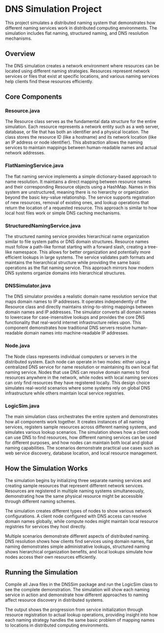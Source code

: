 # DNS Simulation Project

This project simulates a distributed naming system that demonstrates how different naming services work in distributed computing environments. The simulation includes flat naming, structured naming, and DNS resolution mechanisms.

## Overview

The DNS simulation creates a network environment where resources can be located using different naming strategies. Resources represent network services or files that exist at specific locations, and various naming services help clients find these resources efficiently.

## Core Components

### Resource.java

The Resource class serves as the fundamental data structure for the entire simulation. Each resource represents a network entity such as a web server, database, or file that has both an identifier and a physical location. The class stores the resource ID (like a hostname) and its network location (like an IP address or node identifier). This abstraction allows the naming services to maintain mappings between human-readable names and actual network addresses.

### FlatNamingService.java

The flat naming service implements a simple dictionary-based approach to name resolution. It maintains a direct mapping between resource names and their corresponding Resource objects using a HashMap. Names in this system are unstructured, meaning there is no hierarchy or organization beyond the basic key-value relationship. The service supports registration of new resources, removal of existing ones, and lookup operations that return the location of a requested resource. This approach is similar to how local host files work or simple DNS caching mechanisms.

### StructuredNamingService.java

The structured naming service provides hierarchical name organization similar to file system paths or DNS domain structures. Resource names must follow a path-like format starting with a forward slash, creating a tree-like namespace. This allows for better organization and potentially more efficient lookups in large systems. The service validates path formats and maintains the hierarchical structure while providing the same basic operations as the flat naming service. This approach mirrors how modern DNS systems organize domains into hierarchical structures.

### DNSSimulator.java

The DNS simulator provides a realistic domain name resolution service that maps domain names to IP addresses. It operates independently of the Resource class and directly maintains string-to-string mappings between domain names and IP addresses. The simulator converts all domain names to lowercase for case-insensitive lookups and provides the core DNS functionality that real-world internet infrastructure relies upon. This component demonstrates how traditional DNS servers resolve human-readable domain names into machine-readable IP addresses.

### Node.java

The Node class represents individual computers or servers in the distributed system. Each node can operate in two modes: either using a centralized DNS service for name resolution or maintaining its own local flat naming service. Nodes that use DNS can resolve domain names to find resources anywhere in the network, while nodes with local naming services can only find resources they have registered locally. This design choice simulates real-world scenarios where some systems rely on global DNS infrastructure while others maintain local service registries.

### LogicSim.java

The main simulation class orchestrates the entire system and demonstrates how all components work together. It creates instances of all naming services, registers sample resources across different naming systems, and simulates various lookup scenarios. The simulation shows how a client node can use DNS to find resources, how different naming services can be used for different purposes, and how nodes can maintain both local and global naming capabilities. The scenarios demonstrate practical use cases such as web service discovery, database location, and local resource management.

## How the Simulation Works

The simulation begins by initializing three separate naming services and creating sample resources that represent different network services. Resources are registered in multiple naming systems simultaneously, demonstrating how the same physical resource might be accessible through different naming schemes.

The simulation creates different types of nodes to show various network configurations. A client node configured with DNS access can resolve domain names globally, while compute nodes might maintain local resource registries for services they host directly.

Multiple scenarios demonstrate different aspects of distributed naming. DNS resolution shows how clients find services using domain names, flat naming demonstrates simple administrative lookups, structured naming shows hierarchical organization benefits, and local lookups simulate how nodes access their own resources efficiently.

## Running the Simulation

Compile all Java files in the DNSSim package and run the LogicSim class to see the complete demonstration. The simulation will show each naming service in action and demonstrate how different approaches to naming affect resource discovery in distributed systems.

The output shows the progression from service initialization through resource registration to actual lookup operations, providing insight into how each naming strategy handles the same basic problem of mapping names to locations in distributed computing environments. 